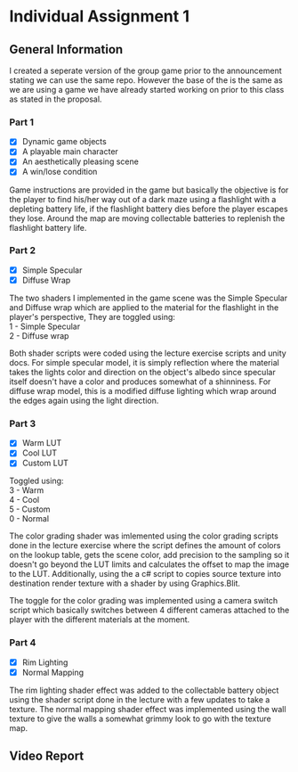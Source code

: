 # Individual Assignment 1
## General Information
I created a seperate version of the group game prior to the announcement stating we can use the same repo. However the base of the is the same as we are using a game we have already started working on prior to this class as stated in the proposal.

### Part 1
- [X] Dynamic game objects
- [X] A playable main character
- [X] An aesthetically pleasing scene
- [X] A win/lose condition

Game instructions are provided in the game but basically the objective is for the player to find his/her way out of a dark maze using a flashlight with a depleting battery life, if the flashlight battery dies before the player escapes they lose. Around the map are moving collectable batteries to replenish the flashlight battery life. 

### Part 2
- [X] Simple Specular
- [X] Diffuse Wrap

The two shaders I implemented in the game scene was the Simple Specular and Diffuse wrap which are applied to the material for the flashlight in the player's perspective, They are toggled using: </br>
1 - Simple Specular</br>
2 - Diffuse wrap</br>

Both shader scripts were coded using the lecture exercise scripts and unity docs.  For simple specular model, it is simply reflection where the material takes the lights color and direction on the object's albedo since specular itself doesn't have a color and produces somewhat of a shinniness. For diffuse wrap model, this is a modified diffuse lighting which wrap around the edges again using the light direction.

### Part 3
- [X] Warm LUT
- [X] Cool LUT
- [X] Custom LUT

Toggled using:</br>
3 - Warm</br>
4 - Cool</br>
5 - Custom</br>
0 - Normal</br>

The color grading shader was imlemented using the color grading scripts done in the lecture exercise where the script defines the amount of colors on the lookup table, gets the scene color, add precision to the sampling so it doesn't go beyond the LUT limits and calculates the offset to map the image to the LUT. Additionally, using the a c# script to copies source texture into destination render texture with a shader by using Graphics.Blit.</br>

The toggle for the color grading was implemented using a camera switch script which basically switches between 4 different cameras attached to the player with the different materials at the moment.

### Part 4
- [X] Rim Lighting
- [X] Normal Mapping

The rim lighting shader effect was added to the collectable battery object using the shader script done in the lecture with a few updates to take a texture. The normal mapping shader effect was implemented using the wall texture to give the walls a somewhat grimmy look to go with the texture map.

## Video Report

 

 

